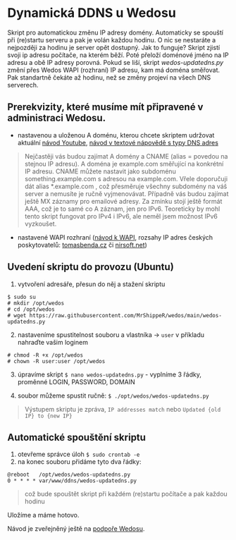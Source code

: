 # Dynamická DDNS u Wedosu
Skript pro automatickou změnu IP adresy domény. Automaticky se spouští při (re)startu serveru a pak je volán každou hodinu. O nic se nestaráte a nejpozději za hodinu je server opět dostupný. Jak to funguje? 
Skript zjistí svoji ip adresu počítače, na kterém běží. Poté přeloží doménové jméno na IP adresu a obě IP adresy porovná. Pokud se liší, skript *wedos-updatedns.py* změní přes Wedos WAPI (rozhraní) IP adresu, kam má doména směřovat. Pak standartně čekáte až hodinu, než se změny projeví na všech DNS serverech.

## Prerekvizity, které musíme mít připravené v administraci Wedosu.
- nastavenou a uloženou A doménu, kterou chcete skriptem udržovat aktuální [návod Youtube](https://youtu.be/TX9eJdxUDcI), [návod v textové nápovědě s typy DNS adres](https://kb.wedos.com/cs/dns/wedos-dns/wedos-dns-zaznamy-domeny/)
> Nejčastěji vás budou zajímat A domény a CNAME (alias = povedou na stejnou IP adresu). A doména je example.com směřující na konkrétní IP adresu. CNAME můžete nastavit jako subdoménu something.example.com s adresou na example.com. Vřele doporučuji dát alias *.example.com , což přesměruje všechny subdomény na váš server a nemusíte je ručně vyjmenovávat. Případně vás budou zajímat ještě MX záznamy pro emailové adresy. Za zmínku stojí ještě formát AAA, což je to samé co A záznam, jen pro IPv6. Teoreticky by mohl tento skript fungovat pro IPv4 i IPv6, ale neměl jsem možnost IPv6 vyzkoušet.
- nastavené WAPI rozhraní ([návod k WAPI](https://kb.wedos.com/cs/wapi-api-rozhrani/zakladni-informace-wapi-api-rozhrani/wapi-aktivace-a-nastaveni/), rozsahy IP adres českých poskytovatelů: [tomasbenda.cz](https://www.tomasbenda.cz/2016/08/27/rozsah-ipv4-adres-pridelenych-pro-ceskou-republiku/) či [nirsoft.net](https://www.nirsoft.net/countryip/cz.html))



## Uvedení skriptu do provozu (Ubuntu)
1. vytvoření adresáře, přesun do něj a stažení skriptu 
```
$ sudo su
# mkdir /opt/wedos 
# cd /opt/wedos
# wget https://raw.githubusercontent.com/MrShippeR/wedos/main/wedos-updatedns.py
```

2. nastaveníme spustitelnost souboru a vlastníka -> ```user``` v příkladu nahraďte vašim loginem
```
# chmod -R +x /opt/wedos
# chown -R user:user /opt/wedos
```

3. úpravíme skript ```$ nano wedos-updatedns.py``` - vyplníme 3 řádky, proměnné LOGIN, PASSWORD, DOMAIN 

4. soubor můžeme spustit ručně: ```$ ./opt/wedos/wedos-updatedns.py```
> Výstupem skriptu je zpráva, ```IP addresses match``` nebo ```Updated {old IP} to {new IP}```

## Automatické spouštění skriptu
1. otevřeme správce úloh ```$ sudo crontab -e```
2. na konec souboru přidáme tyto dva řádky:
```
@reboot   /opt/wedos/wedos-updatedns.py
0 * * * * var/www/ddns/wedos-updatedns.py
```
> což bude spouštět skript při každém (re)startu počítače a pak každou hodinu

Uložíme a máme hotovo.

Návod je zveřejněný ještě na [podpoře Wedosu](https://help.wedos.cz/otazka/dynamicka-dns-ddns-u-wedosu/36428/).
